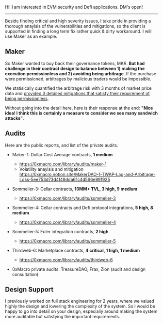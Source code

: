 Hi! I am interested in EVM security and Defi applications. DM's open! 

---

Beside finding critical and high severity issues, I take pride in providing a thorough anaylsis of the vulnerabilities and mitigations, so the client is supported in finding a long term fix rather quick & dirty workaround. I will use Maker as an example.

## Maker

So Maker wanted to buy back their governance tokens, MKR. **But had challenge in their contract design to balance between 1) making the execution permissionless and 2) avoiding being arbitrage**. If the purchase were permissioned, arbitrages by malicious traders would be impossible.

We statisically quantified the arbitrage risk with 3 months of market price data and [provided 3 detailed mitigations that satisfy their requirement of being permissionless](https://0xmacro.notion.site/MakerDAO-1-TWAP-Lag-and-Arbitrage-Loss-5ee753d73d4f49dda61c4d566e99f925).

Without going into the detail here, here is their response at the end: **"Nice idea! I think this is certainly a measure to consider we see many sandwich attacks"**.

## Audits

Here are the public reports, and list of the private audits.

* Maker-1: Dollar Cost Average contracts, **1 medium**
  * https://0xmacro.com/library/audits/maker-1
  * Volatility anaylsis and mitigation https://0xmacro.notion.site/MakerDAO-1-TWAP-Lag-and-Arbitrage-Loss-5ee753d73d4f49dda61c4d566e99f925
  
* Sommelier-3: Cellar contracts, **10MM+ TVL, 3 high, 9 medium**
  * https://0xmacro.com/library/audits/sommelier-3
  
* Sommelier-4: Cellar contracts and Defi protocol integrations, **5 high, 8 medium**
  * https://0xmacro.com/library/audits/sommelier-4
  
* Sommelier-5: Euler integration contracts, **2 high**
  * https://0xmacro.com/library/audits/sommelier-5
  
* Thirdweb-6: Marketplace contracts, **4 critical, 1 high, 1 medium**
  * https://0xmacro.com/library/audits/thirdweb-6

* 0xMacro private audits: TreasureDAO, Frax, Zion (audit and design consultation)

## Design Support

I previously worked on full stack engineering for 2 years, where we valued highly the design and lowering the complexity of the system.  So I would be happy to go into detail on your design, especially around making the system more auditable but satisfying the important requirements. 
